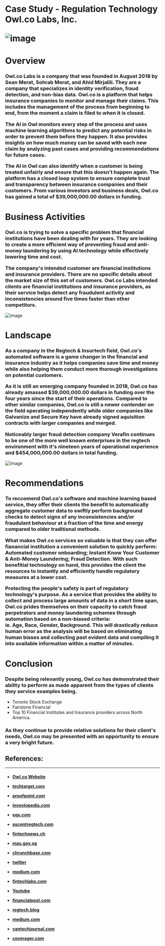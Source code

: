 <h1>Case Study - Regulation Technology Owl.co Labs, Inc.

![image](https://mms.businesswire.com/media/20211103005209/en/922914/23/sean_merat_-_full-600.jpg)

<h1>Overview

### <p>Owl.co Labs is a company that was founded in August 2018 by Sean Merat, Sohrab Merat, and Ahid Mirjalili. They are a company that specializes in identity verification, fraud detection, and non-bias data. Owl.co is a platform that helps insurance companies to monitor and manage their claims. This includes the management of the process from beginning to end, from the moment a claim is filed to when it is closed. <p> The AI in Owl monitors every step of the process and uses machine learning algorithms to predict any potential risks in order to prevent them before they happen. It also provides insights on how much money can be saved with each new claim by analyzing past cases and providing recommendations for future cases.<p> The AI in Owl can also identify when a customer is being treated unfairly and ensure that this doesn’t happen again. The platform has a closed loop system to ensure complete trust and transparency between insurance companies and their customers. From various investors and business deals, Owl.co has gained a total of $39,000,000.00 dollars in funding.

<h1>Business Activities

### <p>Owl.co is trying to solve a specific problem that financial institutions have been dealing with for years. They are looking to create a more efficient way of preventing fraud and anti-money laundering by using AI technology while effectively lowering time and cost.<p> The company's intended customer are financial institutions and insurance providers. There are no specific details about the market size of this set of customers. Owl.co Labs intended clients are financial institutions and insurance providers, as their service helps detect any fraudulent activity and inconsistencies around five times faster than other competitors.

![image](https://www.precisely.com/app/uploads/2020/03/blog_money-laundering-diagram-800x395.png)

<h1>Landscape

### <p>As a company in the Regtech & Insurtech field, Owl.co's automated software is a game changer in the financial and insurance industry as it helps companies save time and money while also helping them conduct more thorough investigations on potential customers.<p> As it is still an emerging company founded in 2018, Owl.co has already amassed $39,000,000.00 dollars in funding over the four years since the start of their operations. Compared to other similar companies, Owl.co is still a newer contender on the field operating independently while older companies like Galvanize and Secure Key have already signed aquisition contracts with larger companies and merged.<p> Noticeably larger fraud detection company Verafin continues to be one of the more well known enterprises in the regtech environment with it's nineteen years of operational experience and $454,000,000.00 dollars in total funding.

![image](https://www.desfran.com/wp-content/uploads/2020/07/Slide1-1-1024x576.jpg)

<h1>Recommendations
 
 ### <p>To reccomend Owl.co's software and machine learning based service, they offer their clients the benefit to automatically aggregate customer data to swiftly perform background checks to detect signs of any inconsistencies and/or fraudulant behaviour at a fraction of the time and energy compared to older traditional methods.<p> What makes Owl.co services so valuable is that they can offer fianancial institution a convenient solution to quickly perform: Automated customer onboarding; Instant Know Your Customer & Anti-Money Laundering; Fraud Detection. With such benefitial technology on hand, this provides the client the resources to instantly and efficiently handle regulatory measures at a lower cost.<p>Protecting the people's safety is part of regulatory technology's purpose. As a service that provides the ability to collect and process large amounts of data in a short time span, Owl.co prides themselves on their capacity to catch fraud perpetrators and money laundering schemes through automation based on a non-biased criteria:<br> ie. Age, Race, Gender, Background. This will drastically reduce human error as the analysis will be based on eliminating human biases and collecting past evident data and compiling it into available information within a matter of minutes.

 <h1>Conclusion

 ### <p> Despite being relevantly young, Owl.co has demonstrated their ability to perform as made apparent from the types of clients they service examples being.
 * Toronto Stock Exchange
 * Fairstone Financial
 * Top 10 Financial Institutes and Insurance providers across North America.

### As they continue to provide relative solutions for their client's needs, Owl.co may be presented with an opportunity to ensure a very bright future.
  
<h2>References:</h2>

---

<h4>

* [Owl.co Website](https://www.owl.co)

* [techtarget.com](https://www.techtarget.com/searchcio/definition/RegTech)

* [proofpoint.com](https://www.proofpoint.com/us/threat-reference/regulatory-compliance)

* [investopedia.com](https://www.investopedia.com/terms/r/regtech.asp)

* [eqs.com](https://www.eqs.com/compliance-blog/what-is-regtech/)

* [ascentregtech.com](https://www.ascentregtech.com/what-is-regtech/)

* [fintechnews.ch](https://fintechnews.ch/fintech/fintech-canada-report/19783/)

* [mas.gov.sg](https://www.mas.gov.sg/development/fintech/technologies---regtech)

* [chrunchbase.com](https://www.crunchbase.com/organization/owl-fdda)

* [twitter](https://twitter.com/owldotco?lang=en)

* [medium.com](https://medium.com/@owldotco)

* [fintechlabs.com](https://fintechlabs.com/pitch/owl-co/)

* [Youtube](https://www.youtube.com/watch?v=Ke5uV6YtvSw)

* [financialpost.com](https://financialpost.com/pmn/press-releases-pmn/business-wire-news-releases-pmn/owl-co-secures-30-million-in-funding-to-address-insurance-industrys-80-billion-fraud-problem)

* [regtech.blog](https://regtech.blog/filingnews/a-birds-eye-view-of-the-regtech-market)

* [medium.com](https://medium.com/@owldotco/tsx-working-with-owl-co-to-enhance-operational-efficiency-2698b5bf0f0a)

* [vantechjournal.com](https://www.vantechjournal.com/p/owl-series-b)

* [coverager.com](https://coverager.com/owl-co-raises-30-million/)

